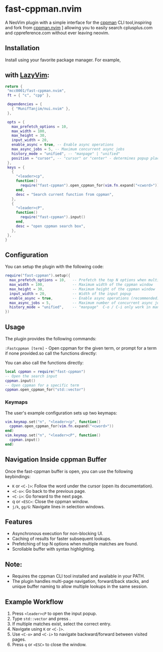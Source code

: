  # fast-cppman.nvim
 A NeoVim plugin with a simple interface for the [cppman](https://github.com/ryanmjacobs/cppman) CLI tool,inspiring and fork from [cppman.nvim](https://github.com/madskjeldgaard/cppman.nvim)
] allowing you to easily search cplusplus.com and cppreference.com without ever leaving neovim.
 ## Installation
 Install using your favorite package manager. For example,
##  with [LazyVim](https://www.lazyvim.org/configuration/lazy.nvim):
 ```lua
return {
  "mcc0001/fast-cppman.nvim",
  ft = { "c", "cpp" },

  dependencies = {
    { "MunifTanjim/nui.nvim" },
  },

  opts = {
    max_prefetch_options = 10,
    max_width = 100,
    max_height = 30,
    input_width = 20,
    enable_async = true, -- Enable async operations
    max_async_jobs = 5, -- Maximum concurrent async jobs
    history_mode = "unified", -- "manpage" | "unified"
    position = "cursor", -- "cursor" or "center" - determines popup placement
  },
  keys = {
    {
      "<leader>cp",
      function()
        require("fast-cppman").open_cppman_for(vim.fn.expand("<cword>"))
      end,
      desc = "Search current function from cppman",
    },
    {
      "<leader>cP",
      function()
        require("fast-cppman").input()
      end,
      desc = "open cppman search box",
    },
  },
}
 ```
 ## Configuration
 You can setup the plugin with the following code:
 ```lua
 require("fast-cppman").setup({
   max_prefetch_options = 10,   -- Prefetch the top N options when multiple matches are found
   max_width = 100,             -- Maximum width of the cppman window
   max_height = 30,             -- Maximum height of the cppman window
   input_width = 20,            -- Width of the input popup
   enable_async = true,         -- Enable async operations (recommended)
   max_async_jobs = 5,          -- Maximum number of concurrent async jobs
   history_mode = "unified",    -- "manpage"  C-o / C-i only work in man page windows. |  "unified" → C-o / C-i work in both man page and popup.
 })
 ```
 ## Usage
The plugin provides the following commands:

`:Fastcppman [term]` - Open cppman for the given term, or prompt for a term if none provided.so call the functions directly:

You can also call the functions directly:
 ```lua
 local cppman = require("fast-cppman")
 -- Open the search input
 cppman.input()
 -- Open cppman for a specific term
 cppman.open_cppman_for("std::vector")
 ```
 ### Keymaps
 The user's example configuration sets up two keymaps:
 ```lua
 vim.keymap.set("n", "<leader>cp", function()
   cppman.open_cppman_for(vim.fn.expand("<cword>"))
 end)
 vim.keymap.set("n", "<leader>cP", function()
   cppman.input()
 end)
 ```
 ## Navigation Inside cppman Buffer
 Once the fast-cppman buffer is open, you can use the following keybindings:
- `K` or `<C-]>`: Follow the word under the cursor (open its documentation).
- `<C-o>`: Go back to the previous page.
- `<C-i>`: Go forward to the next page.
- q or `<ESC>`: Close the cppman window.
- `j/k`, `gg/G`: Navigate lines in selection windows.
 ## Features
 - Asynchronous execution for non-blocking UI.
 - Caching of results for faster subsequent lookups.
 - Prefetching of top N options when multiple matches are found.
 - Scrollable buffer with syntax highlighting.
 ## Note:
- Requires the cppman CLI tool installed and available in your PATH.
- The plugin handles multi-page navigation, forward/back stacks, and unique buffer naming to allow multiple lookups in the same session.

## Example Workflow
1. Press `<leader>cP` to open the input popup.
2. Type `std::vector` and press <Enter>.
3. If multiple matches exist, select the correct entry.
4. Navigate using `K` or `<C-]>`.
5. Use `<C-o>` and `<C-i>` to navigate backward/forward between visited pages.
6. Press `q` or `<ESC>` to close the window.
